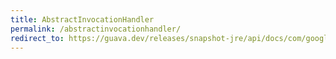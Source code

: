 ```yaml
---
title: AbstractInvocationHandler
permalink: /abstractinvocationhandler/
redirect_to: https://guava.dev/releases/snapshot-jre/api/docs/com/google/common/reflect/AbstractInvocationHandler.html
---
```

